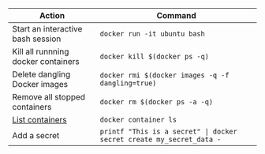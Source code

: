 Action | Command
---|---|
Start an interactive bash session | `docker run -it ubuntu bash`
Kill all runnning docker containers |	`docker kill $(docker ps -q)`
Delete dangling Docker images |	`docker rmi $(docker images -q -f dangling=true)`
Remove all stopped containers |	`docker rm $(docker ps -a -q)`
[List containers](https://docs.docker.com/engine/reference/commandline/container_ls/) | `docker container ls`
Add a secret | `printf "This is a secret" \| docker secret create my_secret_data -`
